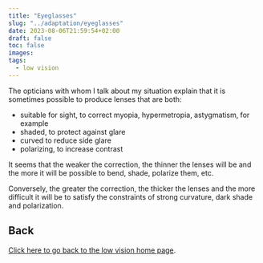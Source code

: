 ```yaml
---
title: "Eyeglasses"
slug: "../adaptation/eyeglasses"
date: 2023-08-06T21:59:54+02:00
draft: false
toc: false
images:
tags:
  - low vision
---
```

The opticians with whom I talk about my situation explain that it is sometimes possible to produce lenses that are both:
* suitable for sight, to correct myopia, hypermetropia, astygmatism, for example
* shaded, to protect against glare
* curved to reduce side glare
* polarizing, to increase contrast

It seems that the weaker the correction, the thinner the lenses will be and the more it will be possible to bend, shade, polarize them, etc.

Conversely, the greater the correction, the thicker the lenses and the more difficult it will be to satisfy the constraints of strong curvature, dark shade and polarization.

## Back
[Click here to go back to the low vision home page](..).
